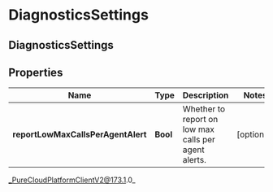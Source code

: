 # DiagnosticsSettings

## DiagnosticsSettings

## Properties

|Name | Type | Description | Notes|
|------------ | ------------- | ------------- | -------------|
| **reportLowMaxCallsPerAgentAlert** | **Bool** | Whether to report on low max calls per agent alerts. | [optional] |



_PureCloudPlatformClientV2@173.1.0_
